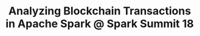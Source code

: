 ---
title: "Analyzing Blockchain Transactions in Apache Spark @ Spark Summit 18"
description: "In this presentation I showed a simple way of leveraging Spark's GraphX and GraphFrames for analyzing the transaction graph of Bitcoin transactions. Real data was used."
link: "https://databricks.com/speaker/jiri-kremser"
tags: ["spark", "SAIS", "openshift", "bitcoin"]
weight: 30
year: 2018
draft: false
---